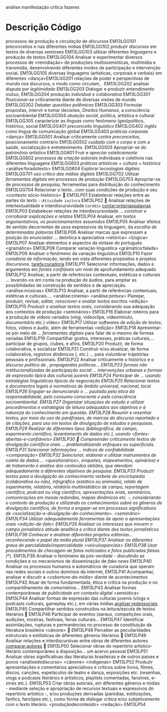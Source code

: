 análise
manifestação
crítica
fazeres


# Descrição	Código
processos de produção e *circulação de discursos*	EM13LGG101
preconceitos e <ideologias> nas diferentes mídias	EM13LGG102
*produzir discursos* em textos de diversas semioses	EM13LGG103	<escritacriativa>
utilizar diferentes *linguagens* e produção de textos	EM13LGG104
Analisar e experimentar diversos processos de <remidiação> de produções multissemióticas, multimídia e transmídia, desenvolvendo diferentes modos de participação e intervenção social.	EM13LGG105
diversas linguagens (artísticas, corporais e verbais) em diferentes <contextos>	<trabalho>  <dança>EM13LGG201
relações de poder e perspectivas de mundo nos discursos, o modo como circulam, <ideologias>.	EM13LGG202
analisar disputa por *legitimidade* <lugardefala>	EM13LGG203
Dialogar e produzir *entendimento mútuo*, <democracia>	EM13LGG204
produção *individual e colaborativa* <trabalho>	EM13LGG301
*Posicionar-se* criticamente diante de diversas visões de mundo	EM13LGG302 <etica>
Debater *questões polêmicas*	EM13LGG303
Formular propostas, intervir e tomar decisões, *Direitos Humanos*, a consciência socioambiental	EM13LGG304
*atuação social*, política, artística e cultural	EM13LGG305
caracterizar as *línguas* como fenômeno (geo)político, histórico, social	EM13LGG401
*preconceito linguístico*	EM13LGG402
*inglês* como língua de comunicação global	EM13LGG403
*práticas corporais* <dança>	EM13LGG501
Analisar criticamente *contra preconceitos*, posicionamento contrário	EM13LGG502
*cuidado com o corpo* e com a saúde, socialização e entretenimento.	EM13LGG503
Apropriar-se do *patrimônio artístico*	EM13LGG601
Fruir e *apreciar esteticamente*	EM13LGG602
processos de *criação autorais* individuais e coletivos nas diferentes linguagens <expressar-se>	EM13LGG603
*práticas artísticas + cultura + histórica*	<análise:foradotexto> EM13LGG604
Explorar *tecnologias digitais*	EM13LGG701
uso *crítico das mídias digitais*	EM13LGG702
Utilizar *ferramentas digitais* em processos de produção	EM13LGG703
Apropriar-se de *processos de pesquisa*, ferramentas para distribuição do conhecimento	<pesquisa> EM13LGG704
Relacionar o texto...com suas condições de produção e seu <contexto sócio-histórico>  🌺	EM13LP01
Estabelecer relações entre as partes do texto `::Atividade Leitura`	<estrturadotexto> EM13LP02 🌺
Analisar relações de intertextualidade e interdiscursividade `Cordéis` <contar:própriaspalavras>	EM13LP03
Estabelecer relações de interdiscursividade ... *construir e corroborar explicações e relatos* <tarefa>	EM13LP04
Analisar, em *textos argumentativos, os posicionamentos* assumidos	EM13LP05
Analisar efeitos de sentido decorrentes de usos expressivos da linguagem, da *escolha de determinadas palavras* <analisar>	EM13LP06
Analisar marcas que expressam a posição do enunciador ... deôntica e apreciativa <retórica>	<l[ogica> EM13LP07
Analisar elementos e aspectos da sintaxe do português <gramática>	EM13LP08
Comparar variação linguística <grámatica:falada>	EM13LP09
Analisar o fenômeno da variação linguística <regionalismos>	EM13LP10
Fazer *curadoria de informação*, tendo em vista diferentes propósitos e projetos discursivos. <tarefa:curadoria>	 EM13LP11
Selecionar informações, dados e argumentos em *fontes confiáveis* um nível de aprofundamento adequado <pesquisa> <tarefa> <fontes>	EM13LP12
Analisar, a partir de referências contextuais, estéticas e culturais ... levando-os em conta na produção de áudios, para ampliar as possibilidades de construção de sentidos e de apreciação. <análise:músicas>	EM13LP13
Analisar, a partir de referências contextuais, estéticas e culturais.... <análise:cinema> <análise:pintura>	
Planejar, produzir, revisar, *editar, reescrever e avaliar textos* escritos	<tarefa> <edição> EM13LP15
*Produzir e analisar textos orais*, considerando sua adequação aos contextos de produção <seminários>	EM13LP16
Elaborar roteiros para a produção de vídeos variados (*vlog*, videoclipe, videominuto, *documentário* etc.) <tarefa>  vídeo>	EM13LP17
Utilizar *softwares de edição de textos*, fotos, vídeos e áudio, além de ferramentas <edição>	EM13LP18
Apresentar-se por meio de ... *ferramentas digitais*  para falar de si mesmo de formas variadas	EM13LP19
Compartilhar gostos, interesses, práticas culturais,... participar de grupos, clubes, <oficinas> e afins. <gostos>	EM13LP20
Produzir, de forma colaborativa, e socializar <playlists>	EM13LP21 
Construir e/ou atualizar, de forma colaborativa, *registros dinâmicos* (<mapas>, <wiki> etc.) ... 
para vislumbrar trajetórias pessoais e profissionais.	EM13LP22
Analisar criticamente o histórico e o *discurso político de <candidatos>, propagandas políticas...	EM13LP23
<analisar> formas não institucionalizadas de *participação social* ... *intervenções urbanas* e formas de expressão típica das culturas juvenis  <analisar> <grafitti> <slam>	EM13LP24
*Participar de <assembleias>* ... usando estratégias linguísticas típicas de negociação	EM13LP25
Relacionar textos e documentos legais e normativos de âmbito universal, nacional, local <leis>	EM13LP26
Engajar-se *denunciando* o <desrespeito-a-direitos> ... pautada pela ética da responsabilidade, pelo consumo consciente e pela consciência socioambiental.	EM13LP27
Organizar situações de estudo e utilizar procedimentos e *estratégias de leitura* adequados aos objetivos e à natureza do conhecimento em questão. <fichamentos>	EM13LP28
*Resumir e resenhar textos*, por meio do uso de paráfrases, de marcas do discurso reportado e de citações, para uso em textos de divulgação de estudos e pesquisas.	EM13LP29 <resumo>
Realizar <pesquisas> de diferentes tipos (bibliográfica, de campo, experimento científico, levantamento de dados etc.), usando <fontes-abertas-e-confiáveis>	EM13LP30 🌺
Compreender criticamente *textos de divulgação científica orais* ... problematizando *enfoques <tendenciosos>* ou superficiais.	EM13LP31
*Selecionar informações* ...  índices de confiabilidade	<comparação> EM13LP32
Selecionar, elaborar e utilizar instrumentos de coleta de dados ... *<questionários>*, enquetes, mapeamentos, opinários) e de tratamento e análise dos conteúdos obtidos, que atendam adequadamente a diferentes objetivos de pesquisa.	EM13LP33
Produzir *textos para a divulgação do conhecimento*  verbete de enciclopédia (colaborativa ou não), infográfico (estático ou animado), relato de experimento, relatório, relatório multimidiático de campo, reportagem científica, *podcast* ou vlog científico, apresentações orais, seminários, comunicações em mesas redondas, mapas dinâmicos etc. -, considerando o contexto de produção e utilizando os conhecimentos sobre os gêneros de divulgação científica, de forma a engajar-se em processos significativos de *<socialização-e-divulgação-do-conhecimento>*. <seminário>	EM13LP34
Utilizar adequadamente ferramentas de apoio a *apresentações* orais <edição-de-fato> <cartaz> <photoshop>	EM13LP35
Analisar os interesses que movem o campo jornalístico atitude analítica e crítica diante dos textos jornalísticos <lerjornal>	EM13LP36
Conhecer e analisar diferentes projetos editorias... reconhecendo o papel da mídia plural <fontes>	EM13LP37
Analisar os diferentes graus de parcialidade/imparcialidade <veículosparciais>	EM13LP38
Usar procedimentos de checagem de fatos noticiados e fotos publicadas  falsas (*<fakenews>*).	EM13LP39
Analisar o fenômeno da *pós-verdade* - discutindo as condições e os mecanismos de disseminação de *fake news*	EM13LP40
Analisar os processos humanos e automáticos de curadoria que operam nas redes sociais e outros domínios da internet, *<comparando-os-feeds>*	EM13LP41
Acompanhar, analisar e discutir a *<cobertura-da-mídia>* diante de acontecimentos	EM13LP42
Atuar de forma fundamentada, ética e crítica na produção e no compartilhamento de *comentários*... <memes> <cancelamento>	EM13LP43
Analisar formas contemporâneas de *publicidade em contexto digital* <semiótica>	EM13LP44
Analisar formas de expressão das culturas juvenis (vlogs e podcasts culturais, gameplay etc.), em várias mídias <analisar:redessociais>	EM13LP45
Compartilhar sentidos construídos na leitura/escuta de textos literários <leitura> 🌺	EM13LP46
Participar de eventos (*saraus*, competições orais, audições, mostras, festivais, feiras culturais... <sarau>	EM13LP47
Identificar assimilações, rupturas e permanências no processo de constituição da literatura brasileira <cânone> 🌺	EM13LP48
Perceber as peculiaridades estruturais e estilísticas de diferentes gêneros literários <generos> 🌺	EM13LP49
Analisar relações <intertextuais> e interdiscursivas entre obras de diferentes autores <comparar:autores> 🌺	EM13LP50
Selecionar obras do repertório artístico-literário contemporâneo à disposição... um acervo pessoal <escolhadoaluno> <gosto>	EM13LP51
Analisar obras significativas das literaturas brasileiras e de outros países e povos <análisedodiscurso> <cânone> <classico> <indígenas> <brasileiro>	EM13LP52
Produzir apresentações e comentários apreciativos e críticos sobre livros, filmes, discos, canções, espetáculos de teatro e dança, exposições etc. (resenhas, vlogs e podcasts literários e artísticos, playlists comentadas, fanzines, e-zines etc.). <resenhas> <teatro> EM13LP53
Criar obras autorais, em diferentes gêneros e mídias - mediante seleção e apropriação de recursos textuais e expressivos do repertório artístico -, e/ou produções derivadas (paródias, estilizações, fanfics, fanclipes etc.), como forma de dialogar crítica e/ou subjetivamente com o texto literário. <produçãodeconteúdo> <redação>	EM13LP54